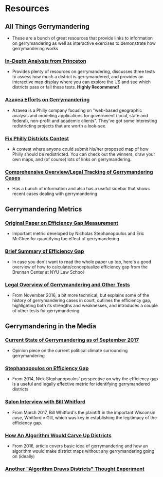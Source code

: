 # Resources

## All Things Gerrymandering
- These are a bunch of great resources that provide links to information on gerrymandering as well as interactive exercises to demonstrate how gerrymandering works

### [In-Depth Analysis from Princeton](http://gerrymander.princeton.edu/info)
- Provides plenty of resources on gerrymandering, discusses three tests to assess how much a district is gerrymandered, and provides an interactive map display where you can explore the US and see which districts pass or fail these tests. **Highly Recommend!**

### [Azavea Efforts on Gerrymandering](http://www.redistrictingthenation.com/aboutus.aspx)
- Azavea is a Philly company focusing on "web-based geographic analysis and modeling applications for government (local, state and federal), non-profit and academic clients". They've got some interesting redistricting projects that are worth a look-see.

### [Fix Philly Districts Contest](http://fixphillydistricts.com/resources.html)
- A contest where anyone could submit his/her proposed map of how Philly should be redistricted. You can check out the winners, draw your own maps, and (of course) lots of links on gerrymandering.

### [Comprehensive Overview/Legal Tracking of Gerrymandering Cases](http://redistricting.lls.edu/resources.php)
- Has a bunch of information and also has a useful sidebar that shows recent cases dealing with gerrymandering


## Gerrymandering Metrics

### [Original Paper on Efficiency Gap Measurement](http://chicagounbound.uchicago.edu/cgi/viewcontent.cgi?article=1946&context=public_law_and_legal_theory)
- Important metric developed by Nicholas Stephanopoulos and Eric McGhee for quantifying the effect of gerrymandering

### [Brief Summary of Efficiency Gap](https://www.brennancenter.org/sites/default/files/legal-work/How_the_Efficiency_Gap_Standard_Works.pdf)
- In case you don't want to read the whole paper up top, here's a good overview of how to calculate/conceptualize efficiency gap from the Brennan Center at NYU Law School

### [Legal Overview of Gerrymandering and Other Tests](http://election.princeton.edu/2016/11/24/a-lower-court-win-on-partisan-gerrymandering/)
- From November 2016, a bit more technical, but explains some of the history of gerrymandering cases in court, outlines the efficiency gap, highlighting both its strengths and weaknesses, and introduces a couple of other tests for gerrymandering

## Gerrymandering in the Media

### [Current State of Gerrymandering as of September 2017](http://thehill.com/opinion/civil-rights/351115-juan-williams-momentum-builds-against-gerrymandering)
- Opinion piece on the current political climate surrounding gerrymandering

### [Stephanopoulos on Efficiency Gap](https://newrepublic.com/article/118534/gerrymandering-efficiency-gap-better-way-measure-gerrymandering)
- From 2014, Nick Stephanopoulos' perspective on why the efficiency gap is a useful and legally effective metric for identifying gerrymandered districts

### [Salon Interview with Bill Whitford](http://www.salon.com/2017/03/26/meet-the-man-who-may-end-gerrymandering-a-retired-wisconsin-law-professors-supreme-court-case-could-save-democracy/)
- From March 2017, Bill Whitford's the plaintiff in the important Wisconsin case, Whitford v Gill, which was key in establishing the legitimacy of the efficiency gap.

### [How An Algorithm Would Carve Up Districts](https://www.washingtonpost.com/news/wonk/wp/2016/01/13/this-is-actually-what-america-would-look-like-without-gerrymandering/?utm_term=.5f510ba5e239)
- From 2016, article covers basic idea of gerrymandering and how an algorithm would make district maps without any gerrymandering going on (ideally)

### [Another "Algorithm Draws Districts" Thought Experiment](https://decentralize.today/how-to-quickly-create-a-neutral-non-gerrymandered-election-map-e290a76e7c4c)
